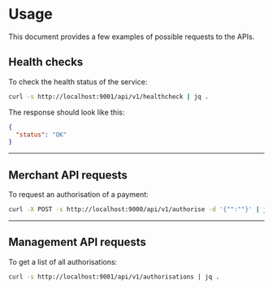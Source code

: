 # Usage

This document provides a few examples of possible requests to the APIs.

## Health checks

To check the health status of the service:

```bash
curl -s http://localhost:9001/api/v1/healthcheck | jq .
```

The response should look like this:

```json
{
  "status": "OK"
}
```

---

## Merchant API requests

To request an authorisation of a payment:

```bash
curl -X POST -s http://localhost:9000/api/v1/authorise -d '{"":""}' | jq .
```

---

## Management API requests

To get a list of all authorisations:

```bash
curl -s http://localhost:9001/api/v1/authorisations | jq .
```
